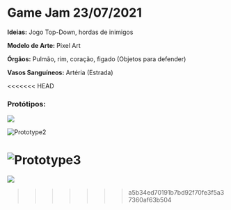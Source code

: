 # **Game Jam 23/07/2021**

**Ideias:** Jogo Top-Down, hordas de inimigos

**Modelo de Arte:** Pixel Art

**Órgãos:** Pulmão, rim, coração, figado (Objetos para defender)

**Vasos Sanguíneos:** Artéria (Estrada)

<<<<<<< HEAD
### Protótipos:

![](D:\Documents\Projetos\Faculdade\GameJam\GameJam_20210723\ImgPrototipo\Prototype1.png)

![Prototype2](D:\Documents\Projetos\Faculdade\GameJam\GameJam_20210723\ImgPrototipo\Prototype2.jpg)

![Prototype3](D:\Documents\Projetos\Faculdade\GameJam\GameJam_20210723\ImgPrototipo\Prototype3.jpg)
=======
![](https://github.com/render41/GameJam_20210723/blob/main/Prototype.png)
>>>>>>> a5b34ed70191b7bd92f70fe3f5a37360af63b504
